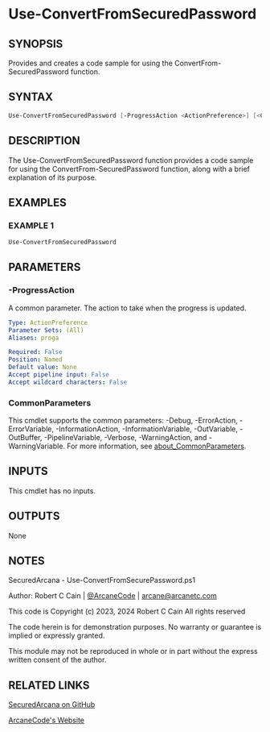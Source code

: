 # Use-ConvertFromSecuredPassword

## SYNOPSIS

Provides and creates a code sample for using the ConvertFrom-SecuredPassword function.

## SYNTAX

```powershell
Use-ConvertFromSecuredPassword [-ProgressAction <ActionPreference>] [<CommonParameters>]
```

## DESCRIPTION

The Use-ConvertFromSecuredPassword function provides a code sample for using the ConvertFrom-SecuredPassword function, along with a brief explanation of its purpose.

## EXAMPLES

### EXAMPLE 1

```powershell
Use-ConvertFromSecuredPassword
```

## PARAMETERS

### -ProgressAction

A common parameter. The action to take when the progress is updated.

```yaml
Type: ActionPreference
Parameter Sets: (All)
Aliases: proga

Required: False
Position: Named
Default value: None
Accept pipeline input: False
Accept wildcard characters: False
```

### CommonParameters

This cmdlet supports the common parameters: -Debug, -ErrorAction, -ErrorVariable, -InformationAction, -InformationVariable, -OutVariable, -OutBuffer, -PipelineVariable, -Verbose, -WarningAction, and -WarningVariable. For more information, see [about_CommonParameters](http://go.microsoft.com/fwlink/?LinkID=113216).

## INPUTS

This cmdlet has no inputs.

## OUTPUTS

None

## NOTES

SecuredArcana - Use-ConvertFromSecurePassword.ps1

Author: Robert C Cain | [@ArcaneCode](https://twitter.com/arcanecode) | arcane@arcanetc.com

This code is Copyright (c) 2023, 2024 Robert C Cain All rights reserved

The code herein is for demonstration purposes.
No warranty or guarantee is implied or expressly granted.

This module may not be reproduced in whole or in part without
the express written consent of the author.

## RELATED LINKS

[SecuredArcana on GitHub](https://github.com/arcanecode/SecuredArcana)

[ArcaneCode's Website](http://arcanecode.me)
